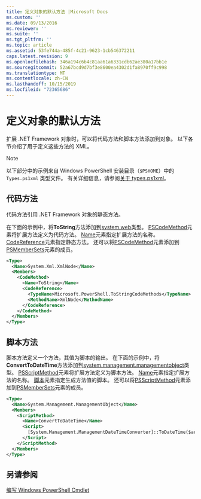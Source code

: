 ```yaml
---
title: 定义对象的默认方法 |Microsoft Docs
ms.custom: ''
ms.date: 09/13/2016
ms.reviewer: ''
ms.suite: ''
ms.tgt_pltfrm: ''
ms.topic: article
ms.assetid: 53fe744a-485f-4c21-9623-1cb546372211
caps.latest.revision: 9
ms.openlocfilehash: 346a194c6b4c81aa61a6331cdb62ae380a17bb1e
ms.sourcegitcommit: 52a67bcd9d7bf3e8600ea4302d1fa8970ff9c998
ms.translationtype: MT
ms.contentlocale: zh-CN
ms.lasthandoff: 10/15/2019
ms.locfileid: "72365686"
---
```

# <a name="defining-default-methods-for-objects"></a>定义对象的默认方法

扩展 .NET Framework 对象时，可以将代码方法和脚本方法添加到对象。
以下各节介绍了用于定义这些方法的 XML。

> [!NOTE]
> 以下部分中的示例来自 Windows PowerShell 安装目录（`$PSHOME`）中的 `Types.ps1xml` 类型文件。 有关详细信息，请参阅[关于 types.ps1xml](/powershell/module/microsoft.powershell.core/about/about_types.ps1xml)。

## <a name="code-methods"></a>代码方法

代码方法引用 .NET Framework 对象的静态方法。

在下面的示例中，将**ToString**方法添加到[system.web](/dotnet/api/System.Xml.XmlNode)类型。 [PSCodeMethod](/dotnet/api/system.management.automation.pscodemethod)元素将扩展方法定义为代码方法。 [Name](/dotnet/api/system.management.automation.psmemberinfo.name?view=pscore-6.2.0#System_Management_Automation_PSMemberInfo_Name)元素指定扩展方法的名称。 [CodeReference](/dotnet/api/system.management.automation.pscodemethod.codereference?view=pscore-6.2.0#System_Management_Automation_PSCodeMethod_CodeReference)元素指定静态方法。 还可以将[PSCodeMethod](/dotnet/api/system.management.automation.pscodemethod)元素添加到[PSMemberSets](/dotnet/api/system.management.automation.psmemberset?view=pscore-6.2.0)元素的成员。

```xml
<Type>
  <Name>System.Xml.XmlNode</Name>
  <Members>
    <CodeMethod>
      <Name>ToString</Name>
      <CodeReference>
        <TypeName>Microsoft.PowerShell.ToStringCodeMethods</TypeName>
        <MethodName>XmlNode</MethodName>
      </CodeReference>
    </CodeMethod>
  </Members>
</Type>
```

## <a name="script-methods"></a>脚本方法

脚本方法定义一个方法，其值为脚本的输出。 在下面的示例中，将**ConvertToDateTime**方法添加到[system.management.managementobject](/dotnet/api/System.Management.ManagementObject)类型。 [PSScriptMethod](/dotnet/api/system.management.automation.psscriptmethod?view=pscore-6.2.0)元素将扩展方法定义为脚本方法。 [Name](/dotnet/api/system.management.automation.psmemberinfo.name?view=pscore-6.2.0#System_Management_Automation_PSMemberInfo_Name)元素指定扩展方法的名称。 [脚本](/dotnet/api/system.management.automation.psscriptmethod.script?view=pscore-6.2.0#System_Management_Automation_PSScriptMethod_Script)元素指定生成方法值的脚本。 还可以将[PSScriptMethod](/dotnet/api/system.management.automation.psscriptmethod?view=pscore-6.2.0)元素添加到[PSMemberSets](/dotnet/api/system.management.automation.psmemberset?view=pscore-6.2.0)元素的成员。

```xml
<Type>
  <Name>System.Management.ManagementObject</Name>
  <Members>
    <ScriptMethod>
      <Name>ConvertToDateTime</Name>
      <Script>
        [System.Management.ManagementDateTimeConverter]::ToDateTime($args[0])
      </Script>
    </ScriptMethod>
  </Members>
</Type>
```

## <a name="see-also"></a>另请参阅

[编写 Windows PowerShell Cmdlet](./writing-a-windows-powershell-cmdlet.md)
